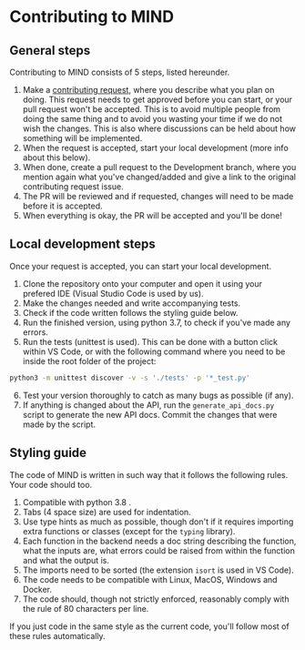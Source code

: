 # Contributing to MIND
## General steps
Contributing to MIND consists of 5 steps, listed hereunder. 

1. Make a [contributing request](https://github.com/Casvt/MIND/issues/new?template=contribute-request.md), where you describe what you plan on doing. This request needs to get approved before you can start, or your pull request won't be accepted. This is to avoid multiple people from doing the same thing and to avoid you wasting your time if we do not wish the changes. This is also where discussions can be held about how something will be implemented.
2. When the request is accepted, start your local development (more info about this below).
3. When done, create a pull request to the Development branch, where you mention again what you've changed/added and give a link to the original contributing request issue.
4. The PR will be reviewed and if requested, changes will need to be made before it is accepted. 
5. When everything is okay, the PR will be accepted and you'll be done!

## Local development steps
Once your request is accepted, you can start your local development.

1. Clone the repository onto your computer and open it using your prefered IDE (Visual Studio Code is used by us).
2. Make the changes needed and write accompanying tests.
3. Check if the code written follows the styling guide below.
4. Run the finished version, using python 3.7, to check if you've made any errors.
5. Run the tests (unittest is used). This can be done with a button click within VS Code, or with the following command where you need to be inside the root folder of the project:
```bash
python3 -m unittest discover -v -s './tests' -p '*_test.py'
```
6. Test your version thoroughly to catch as many bugs as possible (if any).
7. If anything is changed about the API, run the `generate_api_docs.py` script to generate the new API docs. Commit the changes that were made by the script.

## Styling guide
The code of MIND is written in such way that it follows the following rules. Your code should too.

1. Compatible with python 3.8 .
2. Tabs (4 space size) are used for indentation.
3. Use type hints as much as possible, though don't if it requires importing extra functions or classes (except for the `typing` library).
4. Each function in the backend needs a doc string describing the function, what the inputs are, what errors could be raised from within the function and what the output is.
5. The imports need to be sorted (the extension `isort` is used in VS Code).
6. The code needs to be compatible with Linux, MacOS, Windows and Docker.
7. The code should, though not strictly enforced, reasonably comply with the rule of 80 characters per line.

If you just code in the same style as the current code, you'll follow most of these rules automatically.